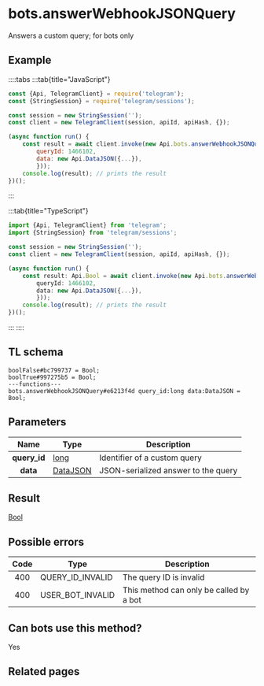 # bots.answerWebhookJSONQuery

Answers a custom query; for bots only

## Example

::::tabs
:::tab{title="JavaScript"}

```js
const {Api, TelegramClient} = require('telegram');
const {StringSession} = require('telegram/sessions');

const session = new StringSession('');
const client = new TelegramClient(session, apiId, apiHash, {});

(async function run() {
    const result = await client.invoke(new Api.bots.answerWebhookJSONQuery({
		queryId: 1466102,
		data: new Api.DataJSON({...}),
		}));
    console.log(result); // prints the result
})();

```

:::

:::tab{title="TypeScript"}

```ts
import {Api, TelegramClient} from 'telegram';
import {StringSession} from 'telegram/sessions';

const session = new StringSession('');
const client = new TelegramClient(session, apiId, apiHash, {});

(async function run() {
    const result: Api.Bool = await client.invoke(new Api.bots.answerWebhookJSONQuery({
		queryId: 1466102,
		data: new Api.DataJSON({...}),
		}));
    console.log(result); // prints the result
})();

```

:::
::::

## TL schema

```
boolFalse#bc799737 = Bool;
boolTrue#997275b5 = Bool;
---functions---
bots.answerWebhookJSONQuery#e6213f4d query_id:long data:DataJSON = Bool;
```

## Parameters

|     Name     | Type                                                | Description                         |
| :----------: | --------------------------------------------------- | ----------------------------------- |
| **query_id** | [long](https://core.telegram.org/type/long)         | Identifier of a custom query        |
|   **data**   | [DataJSON](https://core.telegram.org/type/DataJSON) | JSON-serialized answer to the query |

## Result

[Bool](https://core.telegram.org/type/Bool)

## Possible errors

| Code | Type             | Description                             |
| :--: | ---------------- | --------------------------------------- |
| 400  | QUERY_ID_INVALID | The query ID is invalid                 |
| 400  | USER_BOT_INVALID | This method can only be called by a bot |

## Can bots use this method?

Yes

## Related pages
